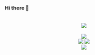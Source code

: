 ### Hi there 👋
<h1 align="center">
	<a href="https://sunguoqi.com/">
		<img src="https://readme-typing-svg.herokuapp.com/?lines=console.log(%22Hello%2C%20World!%22);Have a nice day, Hz157.!&center=true&size=27">
	</a>
</h1>
<div align="center">
	<img src="https://activity-graph.herokuapp.com/graph?username=hz157&theme=xcode" />
</div>
<div align="center">
	<img  src="https://visitor-badge.glitch.me/badge?page_id=hz157" />
	<img  src="https://visitor-badge.glitch.me/badge?page_id=hz157" />
</div>
<div align="center">
	<img src="https://metrics.lecoq.io/hz157?template=classic&config.timezone=Asia%2FShanghai">
</div>

<!--
**hz157/hz157** is a ✨ _special_ ✨ repository because its `README.md` (this file) appears on your GitHub profile.

Here are some ideas to get you started:

- 🔭 I’m currently working on ...
- 🌱 I’m currently learning ...
- 👯 I’m looking to collaborate on ...
- 🤔 I’m looking for help with ...
- 💬 Ask me about ...
- 📫 How to reach me: ...
- 😄 Pronouns: ...
- ⚡ Fun fact: ...
-->
